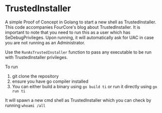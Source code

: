 # TrustedInstaller
A simple Proof of Concept in Golang to start a new shell as TrustedInstaller. This code accompanies FourCore's blog about TrustedInstaller. It is important to note that you need to run this as a user which has SeDebugPrivileges. Upon running, it will automatically ask for UAC in case you are not running as an Administrator.

Use the `RunAsTrustedInstaller` function to pass any executable to be run with TrustedInstaller privileges.

To run 
1. git clone the repository
2. ensure you have go compiler installed
3. You can either build a binary using `go build ti` or run it directly using `go run ti`

It will spawn a new cmd shell as TrustedInstaller which you can check by running `whoami /all`
